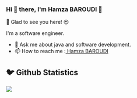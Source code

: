 ### Hi 👋 there, I'm Hamza BAROUDI 👋
👋 Glad to see you here! 😍

I'm a software engineer.

- 💬 Ask me about java and software development.
- 📫 How to reach me :<a href="https://www.linkedin.com/in/hamza-baroudi-a08791219/" target="_blank" > Hamza BAROUDI </a>
<h2 >🐦 Github Statistics </h2>
<p a>
<img src="https://github-readme-stats.vercel.app/api?username=baroudu1&show_icons=true&theme=tokyonight">
</p>
<br/>

